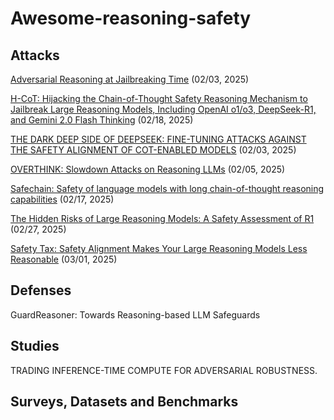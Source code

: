 # Awesome-reasoning-safety
## Attacks
[Adversarial Reasoning at Jailbreaking Time](https://arxiv.org/abs/2502.01633) (02/03, 2025)

[H-CoT: Hijacking the Chain-of-Thought Safety Reasoning Mechanism to Jailbreak Large Reasoning Models, Including OpenAI o1/o3, DeepSeek-R1, and Gemini 2.0 Flash Thinking](https://arxiv.org/abs/2502.12893v1) (02/18, 2025)

[THE DARK DEEP SIDE OF DEEPSEEK: FINE-TUNING ATTACKS AGAINST THE SAFETY ALIGNMENT OF COT-ENABLED MODELS](https://arxiv.org/abs/2502.01225) (02/03, 2025)

[OVERTHINK: Slowdown Attacks on Reasoning LLMs](https://arxiv.org/abs/2502.02542) (02/05, 2025)

[Safechain: Safety of language models with long chain-of-thought reasoning capabilities](https://arxiv.org/abs/2502.12025) (02/17, 2025)

[The Hidden Risks of Large Reasoning Models: A Safety Assessment of R1](https://arxiv.org/abs/2502.12659v3) (02/27, 2025)

[Safety Tax: Safety Alignment Makes Your Large Reasoning Models Less Reasonable](https://arxiv.org/abs/2503.00555) (03/01, 2025)

## Defenses
GuardReasoner: Towards Reasoning-based LLM Safeguards


## Studies
TRADING INFERENCE-TIME COMPUTE FOR ADVERSARIAL ROBUSTNESS.
## Surveys, Datasets and Benchmarks
